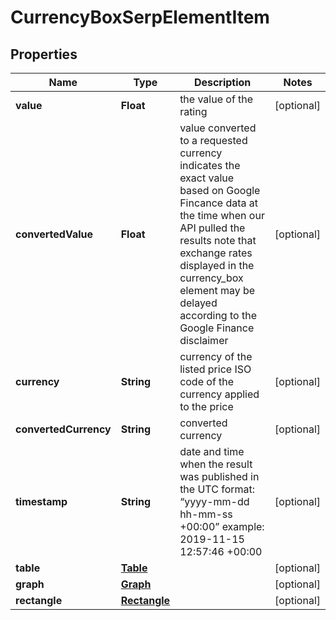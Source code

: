 

# CurrencyBoxSerpElementItem


## Properties

| Name | Type | Description | Notes |
|------------ | ------------- | ------------- | -------------|
|**value** | **Float** | the value of the rating |  [optional] |
|**convertedValue** | **Float** | value converted to a requested currency indicates the exact value based on Google Fincance data at the time when our API pulled the results note that exchange rates displayed in the currency_box element may be delayed according to the Google Finance disclaimer |  [optional] |
|**currency** | **String** | currency of the listed price ISO code of the currency applied to the price |  [optional] |
|**convertedCurrency** | **String** | converted currency |  [optional] |
|**timestamp** | **String** | date and time when the result was published in the UTC format: “yyyy-mm-dd hh-mm-ss +00:00” example: 2019-11-15 12:57:46 +00:00 |  [optional] |
|**table** | [**Table**](Table.md) |  |  [optional] |
|**graph** | [**Graph**](Graph.md) |  |  [optional] |
|**rectangle** | [**Rectangle**](Rectangle.md) |  |  [optional] |



